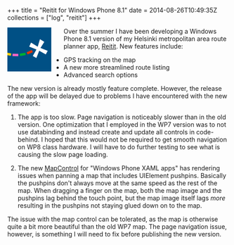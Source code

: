 +++
title = "Reitit for Windows Phone 8.1"
date = 2014-08-26T10:49:35Z
collections = ["log", "reitit"]
+++

<img style="float: left; margin-right: 2em; margin-bottom: 1em;" src="/reitit.png"/>

Over the summer I have been developing a Windows Phone 8.1 version of my Helsinki metropolitan area route planner app, [Reitit](http://www.windowsphone.com/fi-fi/store/app/reitit/30e77f37-ef15-4860-b5d2-c4f7ee96f0e4). New features include:

- GPS tracking on the map
- A new more streamlined route listing
- Advanced search options

The new version is already mostly feature complete. However, the release of the app will be delayed due to problems I have encountered with the new framework:

1. The app is too slow. Page navigation is noticeably slower than in the old version. One optimization that I employed in the WP7 version was to not use databinding and instead create and update all controls in code-behind. I hoped that this would not be required to get smooth navigation on WP8 class hardware. I will have to do further testing to see what is causing the slow page loading.

2. The new [MapControl](http://msdn.microsoft.com/en-us/library/windows/apps/xaml/windows.ui.xaml.controls.maps.mapcontrol.aspx) for "Windows Phone XAML apps" has rendering issues when panning a map that includes UIElement pushpins. Basically the pushpins don't always move at the same speed as the rest of the map. When dragging a finger on the map, both the map image and the pushpins lag behind the touch point, but the map image itself lags *more* resulting in the pushpins not staying glued down on to the map.

The issue with the map control can be tolerated, as the map is otherwise quite a bit more beautiful than the old WP7 map. The page navigation issue, however, is something I will need to fix before publishing the new version.
